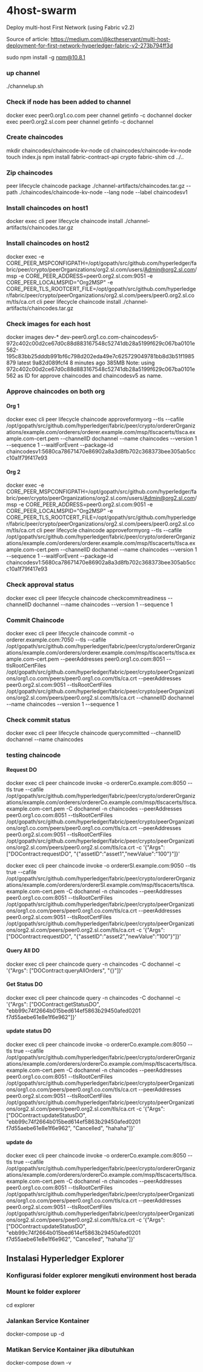 # 4host-swarm
Deploy multi-host First Network (using Fabric v2.2)

Source of article: https://medium.com/@kctheservant/multi-host-deployment-for-first-network-hyperledger-fabric-v2-273b794ff3d

sudo npm install -g npm@10.8.1

### up channel
./channelup.sh

### Check if node has been added to channel
docker exec peer0.org1.co.com peer channel getinfo -c dochannel
docker exec peer0.org2.sl.com peer channel getinfo -c dochannel

### Create chaincodes
mkdir chaincodes/chaincode-kv-node
cd chaincodes/chaincode-kv-node
touch index.js
npm install fabric-contract-api crypto fabric-shim
cd ../..
### Zip chaincodes
peer lifecycle chaincode package ./channel-artifacts/chaincodes.tar.gz --path ./chaincodes/chaincode-kv-node --lang node --label chaincodesv1
### Install chaincodes on host1
docker exec cli peer lifecycle chaincode install ./channel-artifacts/chaincodes.tar.gz
### Install chaincodes on host2
docker exec -e CORE_PEER_MSPCONFIGPATH=/opt/gopath/src/github.com/hyperledger/fabric/peer/crypto/peerOrganizations/org2.sl.com/users/Admin@org2.sl.com/msp -e CORE_PEER_ADDRESS=peer0.org2.sl.com:9051 -e CORE_PEER_LOCALMSPID="Org2MSP" -e CORE_PEER_TLS_ROOTCERT_FILE=/opt/gopath/src/github.com/hyperledger/fabric/peer/crypto/peerOrganizations/org2.sl.com/peers/peer0.org2.sl.com/tls/ca.crt cli peer lifecycle chaincode install ./channel-artifacts/chaincodes.tar.gz
### Check images for each host
docker images dev-*
dev-peer0.org1.co.com-chaincodesv5-972c402c00d2ce67d0c88d883167548c52741db28a5199f629c067ba0101e562-195c83bb25dddb991bf6c798d202eda49e7c625729049781bb8d3b51f1985879   latest    9a82d089fcf4   8 minutes ago   385MB
Note: using 972c402c00d2ce67d0c88d883167548c52741db28a5199f629c067ba0101e562 as ID for approve chaincodes and chaincodesv5 as name.
### Approve chaincodes on both org
#### Org 1
docker exec cli peer lifecycle chaincode approveformyorg --tls --cafile /opt/gopath/src/github.com/hyperledger/fabric/peer/crypto/ordererOrganizations/example.com/orderers/orderer.example.com/msp/tlscacerts/tlsca.example.com-cert.pem --channelID dochannel --name chaincodes --version 1 --sequence 1 --waitForEvent --package-id chaincodesv1:5680ca78671470e86902a8a3d8fb702c368373bee305ab5ccc10a1f79f417e93
#### Org 2
docker exec -e CORE_PEER_MSPCONFIGPATH=/opt/gopath/src/github.com/hyperledger/fabric/peer/crypto/peerOrganizations/org2.sl.com/users/Admin@org2.sl.com/msp -e CORE_PEER_ADDRESS=peer0.org2.sl.com:9051 -e CORE_PEER_LOCALMSPID="Org2MSP" -e CORE_PEER_TLS_ROOTCERT_FILE=/opt/gopath/src/github.com/hyperledger/fabric/peer/crypto/peerOrganizations/org2.sl.com/peers/peer0.org2.sl.com/tls/ca.crt cli peer lifecycle chaincode approveformyorg --tls --cafile /opt/gopath/src/github.com/hyperledger/fabric/peer/crypto/ordererOrganizations/example.com/orderers/orderer.example.com/msp/tlscacerts/tlsca.example.com-cert.pem --channelID dochannel --name chaincodes --version 1 --sequence 1 --waitForEvent --package-id chaincodesv1:5680ca78671470e86902a8a3d8fb702c368373bee305ab5ccc10a1f79f417e93
### Check approval status
docker exec cli peer lifecycle chaincode checkcommitreadiness --channelID dochannel --name chaincodes --version 1 --sequence 1
### Commit Chaincode
docker exec cli peer lifecycle chaincode commit -o orderer.example.com:7050 --tls --cafile /opt/gopath/src/github.com/hyperledger/fabric/peer/crypto/ordererOrganizations/example.com/orderers/orderer.example.com/msp/tlscacerts/tlsca.example.com-cert.pem --peerAddresses peer0.org1.co.com:8051 --tlsRootCertFiles /opt/gopath/src/github.com/hyperledger/fabric/peer/crypto/peerOrganizations/org1.co.com/peers/peer0.org1.co.com/tls/ca.crt --peerAddresses peer0.org2.sl.com:9051 --tlsRootCertFiles /opt/gopath/src/github.com/hyperledger/fabric/peer/crypto/peerOrganizations/org2.sl.com/peers/peer0.org2.sl.com/tls/ca.crt --channelID dochannel --name chaincodes --version 1 --sequence 1
### Check commit status
docker exec cli peer lifecycle chaincode querycommitted --channelID dochannel --name chaincodes

### testing chaincode
#### Request DO
docker exec cli peer chaincode invoke -o ordererCo.example.com:8050 --tls true --cafile /opt/gopath/src/github.com/hyperledger/fabric/peer/crypto/ordererOrganizations/example.com/orderers/ordererCo.example.com/msp/tlscacerts/tlsca.example.com-cert.pem -C dochannel -n chaincodes --peerAddresses peer0.org1.co.com:8051 --tlsRootCertFiles /opt/gopath/src/github.com/hyperledger/fabric/peer/crypto/peerOrganizations/org1.co.com/peers/peer0.org1.co.com/tls/ca.crt --peerAddresses peer0.org2.sl.com:9051 --tlsRootCertFiles /opt/gopath/src/github.com/hyperledger/fabric/peer/crypto/peerOrganizations/org2.sl.com/peers/peer0.org2.sl.com/tls/ca.crt -c '{"Args": ["DOContract:requestDO", "{\"assetID\":\"asset1\",\"newValue\":\"100\"}"]}'

docker exec cli peer chaincode invoke -o ordererSl.example.com:9050 --tls true --cafile /opt/gopath/src/github.com/hyperledger/fabric/peer/crypto/ordererOrganizations/example.com/orderers/ordererSl.example.com/msp/tlscacerts/tlsca.example.com-cert.pem -C dochannel -n chaincodes --peerAddresses peer0.org1.co.com:8051 --tlsRootCertFiles /opt/gopath/src/github.com/hyperledger/fabric/peer/crypto/peerOrganizations/org1.co.com/peers/peer0.org1.co.com/tls/ca.crt --peerAddresses peer0.org2.sl.com:9051 --tlsRootCertFiles /opt/gopath/src/github.com/hyperledger/fabric/peer/crypto/peerOrganizations/org2.sl.com/peers/peer0.org2.sl.com/tls/ca.crt -c '{"Args": ["DOContract:requestDO", "{\"assetID\":\"asset2\",\"newValue\":\"100\"}"]}'

#### Query All DO
docker exec cli peer chaincode query -n chaincodes -C dochannel -c '{"Args": ["DOContract:queryAllOrders", "{}"]}'
#### Get Status DO
docker exec cli peer chaincode query -n chaincodes -C dochannel -c '{"Args": ["DOContract:getStatusDO", "ebb99c74f2664b015bed614ef5863b29450afed0201
f7d55aebe61e8e1f6e962"]}'
#### update status DO
docker exec cli peer chaincode invoke -o ordererCo.example.com:8050 --tls true --cafile /opt/gopath/src/github.com/hyperledger/fabric/peer/crypto/ordererOrganizations/example.com/orderers/ordererCo.example.com/msp/tlscacerts/tlsca.example.com-cert.pem -C dochannel -n chaincodes --peerAddresses peer0.org1.co.com:8051 --tlsRootCertFiles /opt/gopath/src/github.com/hyperledger/fabric/peer/crypto/peerOrganizations/org1.co.com/peers/peer0.org1.co.com/tls/ca.crt --peerAddresses peer0.org2.sl.com:9051 --tlsRootCertFiles /opt/gopath/src/github.com/hyperledger/fabric/peer/crypto/peerOrganizations/org2.sl.com/peers/peer0.org2.sl.com/tls/ca.crt -c '{"Args": ["DOContract:updateStatusDO", "ebb99c74f2664b015bed614ef5863b29450afed0201
f7d55aebe61e8e1f6e962", "Cancelled", "hahaha"]}'
#### update do
docker exec cli peer chaincode invoke -o ordererCo.example.com:8050 --tls true --cafile /opt/gopath/src/github.com/hyperledger/fabric/peer/crypto/ordererOrganizations/example.com/orderers/ordererCo.example.com/msp/tlscacerts/tlsca.example.com-cert.pem -C dochannel -n chaincodes --peerAddresses peer0.org1.co.com:8051 --tlsRootCertFiles /opt/gopath/src/github.com/hyperledger/fabric/peer/crypto/peerOrganizations/org1.co.com/peers/peer0.org1.co.com/tls/ca.crt --peerAddresses peer0.org2.sl.com:9051 --tlsRootCertFiles /opt/gopath/src/github.com/hyperledger/fabric/peer/crypto/peerOrganizations/org2.sl.com/peers/peer0.org2.sl.com/tls/ca.crt -c '{"Args": ["DOContract:updateStatusDO", "ebb99c74f2664b015bed614ef5863b29450afed0201
f7d55aebe61e8e1f6e962", "Cancelled", "hahaha"]}'

## Instalasi Hyperledger Explorer
### Konfigurasi folder explorer mengikuti environment host berada
### Mount ke folder explorer
cd explorer
### Jalankan Service Kontainer
docker-compose up -d
### Matikan Service Kontainer jika dibutuhkan
docker-compose down -v